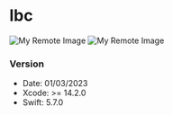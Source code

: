# lbc

![My Remote Image](https://sampieri.net/lbc/lbc_light.png)
![My Remote Image](https://sampieri.net/lbc/lbc_dark.png)

### Version
- Date: 01/03/2023
- Xcode: >= 14.2.0
- Swift: 5.7.0 
